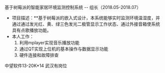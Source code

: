 基于树莓派的智能家居环境监测控制系统 -- 组长（2018.05-2018.07）

- 项目描述：**基于树莓派的嵌入式设计，本系统能够实时监测环境温湿度，并通过通过发光红、黄、绿三色发光二极管显示工作状态、通过外接音箱使系统具有点歌播放功能。
- 本人工作：
  1. 利用mplayer实现音乐播放功能
  2. 通过QT实现上位机的基本操作与数据显示功能
  3. 硬件连接和故障排查



中望软件13-20K*14 武汉有岗位

